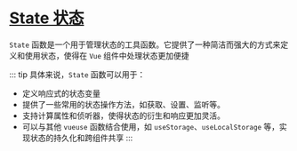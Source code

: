 # [State 状态](https://www.vueusejs.com/functions.html#category=State)
`State` 函数是一个用于管理状态的工具函数。它提供了一种简洁而强大的方式来定义和使用状态，使得在 `Vue` 组件中处理状态更加便捷

::: tip 具体来说，`State` 函数可以用于：
- 定义响应式的状态变量
- 提供了一些常用的状态操作方法，如获取、设置、监听等。
- 支持计算属性和侦听器，使得状态的衍生和响应更加灵活。
- 可以与其他 `vueuse` 函数结合使用，如 `useStorage`、`useLocalStorage` 等，实现状态的持久化和跨组件共享
:::